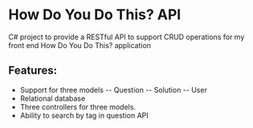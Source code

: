 # How Do You Do This? API
C# project to provide a RESTful API to support CRUD operations for my front end How Do You Do This? application

## Features:
- Support for three models
-- Question
-- Solution
-- User
- Relational database
- Three controllers for three models.
- Ability to search by tag in question API
